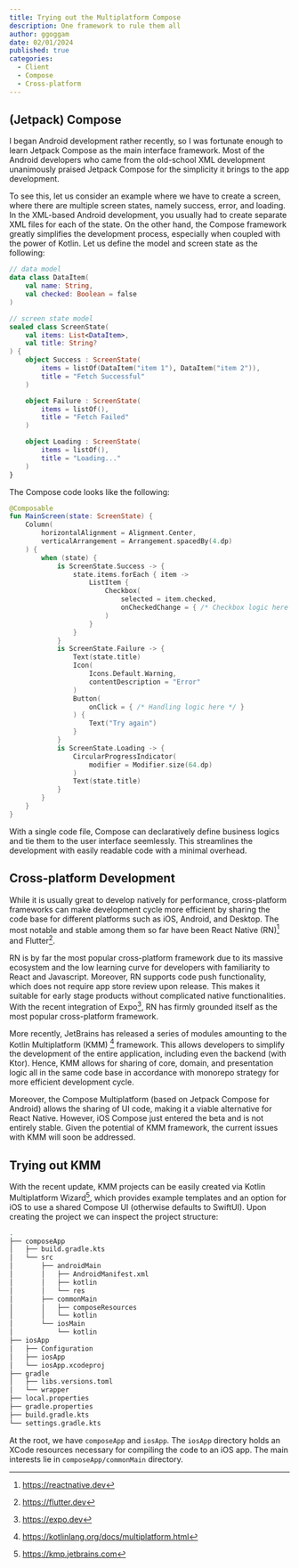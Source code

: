 ```yaml
---
title: Trying out the Multiplatform Compose
description: One framework to rule them all
author: ggoggam
date: 02/01/2024
published: true
categories:
  - Client
  - Compose
  - Cross-platform
---
```

## (Jetpack) Compose
I began Android development rather recently, so I was fortunate enough to learn Jetpack Compose as the main interface framework.
Most of the Android developers who came from the old-school XML development unanimously praised Jetpack Compose for the simplicity it brings to the app development.

To see this, let us consider an example where we have to create a screen, where there are multiple screen states, namely success, error, and loading. In the XML-based Android development, you usually had to create separate XML files for each of the state.
On the other hand, the Compose framework greatly simplifies the development process, especially when coupled with the power of Kotlin. Let us define the model and screen state as the following:

```kotlin
// data model
data class DataItem(
    val name: String,
    val checked: Boolean = false
)

// screen state model
sealed class ScreenState(
    val items: List<DataItem>,
    val title: String?
) {
    object Success : ScreenState(
        items = listOf(DataItem("item 1"), DataItem("item 2")),
        title = "Fetch Successful"
    )

    object Failure : ScreenState(
        items = listOf(),
        title = "Fetch Failed"
    )

    object Loading : ScreenState(
        items = listOf(),
        title = "Loading..."
    )
}
```

The Compose code looks like the following:

```kotlin
@Composable
fun MainScreen(state: ScreenState) {
    Column(
        horizontalAlignment = Alignment.Center,
        verticalArrangement = Arrangement.spacedBy(4.dp)
    ) {
        when (state) {
            is ScreenState.Success -> {
                state.items.forEach { item ->
                    ListItem {
                        Checkbox(
                            selected = item.checked,
                            onCheckedChange = { /* Checkbox logic here */ }
                        )
                    }
                }
            }
            is ScreenState.Failure -> {
                Text(state.title)
                Icon(
                    Icons.Default.Warning,
                    contentDescription = "Error"
                )
                Button(
                    onClick = { /* Handling logic here */ }
                ) {
                    Text("Try again")
                }
            }
            is ScreenState.Loading -> {
                CircularProgressIndicator(
                    modifier = Modifier.size(64.dp)
                )
                Text(state.title)
            }
        }
    }
}
```

With a single code file, Compose can declaratively define business logics and tie them to the user interface seemlessly.
This streamlines the development with easily readable code with a minimal overhead.

## Cross-platform Development 
While it is usually great to develop natively for performance, cross-platform frameworks can make development cycle more efficient by sharing the code base for different platforms such as iOS, Android, and Desktop. The most notable and stable among them so far have been React Native (RN)[^1] and Flutter[^2].

RN is by far the most popular cross-platform framework due to its massive ecosystem and the low learning curve for developers with familiarity to React and Javascript.
Moreover, RN supports code push functionality, which does not require app store review upon release. 
This makes it suitable for early stage products without complicated native functionalities. 
With the recent integration of Expo[^3], RN has firmly grounded itself as the most popular cross-platform framework.

More recently, JetBrains has released a series of modules amounting to the Kotlin Multiplatform (KMM) [^4] framework. 
This allows developers to simplify the development of the entire application, including even the backend (with Ktor).
Hence, KMM allows for sharing of core, domain, and presentation logic all in the same code base in accordance with monorepo strategy for more efficient development cycle.   

Moreover, the Compose Multiplatform (based on Jetpack Compose for Android) allows the sharing of UI code, making it a viable alternative for React Native. 
However, iOS Compose just entered the beta and is not entirely stable.
Given the potential of KMM framework, the current issues with KMM will soon be addressed.

## Trying out KMM
With the recent update, KMM projects can be easily created via Kotlin Multiplatform Wizard[^5], which provides example templates and an option for iOS to use a shared Compose UI (otherwise defaults to SwiftUI).
Upon creating the project we can inspect the project structure:

```bash
.
├── composeApp
│   ├── build.gradle.kts
│   └── src
│       ├── androidMain
│       │   ├── AndroidManifest.xml
│       │   ├── kotlin
│       │   └── res
│       ├── commonMain
│       │   ├── composeResources
│       │   └── kotlin
│       └── iosMain
│           └── kotlin
├── iosApp
│   ├── Configuration
│   ├── iosApp
│   └── iosApp.xcodeproj
├── gradle
│   ├── libs.versions.toml
│   └── wrapper
├── local.properties
├── gradle.properties
├── build.gradle.kts
└── settings.gradle.kts
```

At the root, we have `composeApp` and `iosApp`. The `iosApp` directory holds an XCode resources necessary for compiling the code to an iOS app.
The main interests lie in `composeApp/commonMain` directory.


[^1]: https://reactnative.dev
[^2]: https://flutter.dev
[^3]: https://expo.dev
[^4]: https://kotlinlang.org/docs/multiplatform.html
[^5]: https://kmp.jetbrains.com